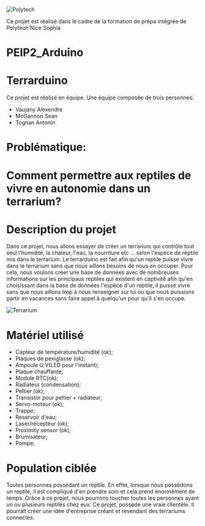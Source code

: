 ![Polytech](http://www.polytechnice.fr/jahia/jsp/jahia/templates/inc/img/polytech_nice-sophia.png)

Ce projet est réalisé dans le cadre de la formation de prépa intégrée de Polytech'Nice Sophia


# PEIP2_Arduino
# Terrarduino

Ce projet est réalisé en équipe.
Une équipe composée de trois personnes:
* Vaujany Alexendre
* McGannon Sean 
* Tognan Antonin

# Problématique: 
# Comment permettre aux reptiles de vivre en autonomie dans un terrarium?


# Description du projet

Dans ce projet, nous allons essayer de créer un terrarium qui contrôle tout seul l'humidité, la chaleur, l'eau, la nourriture etc ...
selon l'espèce de reptile mis dans le terrarium.
Le terrarduino est fait afin qu'un reptile puisse vivre dans le terrarium sans que nous aillons besoins de nous en occuper.
Pour cela, nous voulons créer une base de données avec de nombreuses informations sur les principaux reptiles qui existent en captivité afin qu'en choisissant dans la base de données l'espèce d'un reptile, il puisse vivre sans que nous aillons trop à nous renseigner sur lui ou que nous puissions partir en vacances sans faire appel à quelqu'un pour qu'il s'en occupe.


![Terrarium](http://www.nouvellestechnologies.net/images/b/bio/biopod-diapo-2.jpg)


# Matériel utilisé

- Capteur de température/humidité (ok);
- Plaques de pexiglasse (ok);
- Ampoule U.V(LED pour l'instant);
- Plaque chauffante;
- Module RTC(ok);
- Radiateur (condensation); 
- Peltier (ok);
- Transistor pour peltier + radiateur;
- Servo-moteur (ok);
- Trappe;
- Reservoir d'eau;
- Laser/récepteur (ok);
- Proximity sensor (ok);
- Brumisateur;
- Pompe;

# Population ciblée

Toutes personnes possédant un reptile.
En effet, lorsque nous possédons un reptile, il est compliqué d'en prendre soin et cela prend énormément de temps.
Grâce à ce projet, nous pourrons toucher toutes les personnes ayant un ou plusieurs reptiles chez eux.
Ce projet, possède une vraie clientèle. Il pourrait créer une idée d'entreprise créant et revendant des terrariums connectés.


